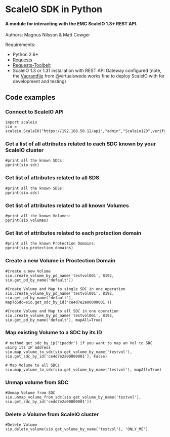 # ScaleIO SDK in Python

#### A module for interacting with the EMC ScaleIO 1.3+ REST API.

Authors: Magnus Nilsson & Matt Cowger

Requirements:

* Python 2.6+
* [Requests](http://docs.python-requests.org/en/latest/)
* [Requests-Toolbelt](https://github.com/sigmavirus24/requests-toolbelt)
* ScaleIO 1.3 or 1.31 installation with REST API Gateway configured (note, the [Vagrantfile](https://github.com/virtualswede/vagrant-scaleio) from @virtualswede works fine to deploy ScaleIO with for development and testing)


## Code examples

### Connect to ScaleIO API
```
import scaleio
sio = scaleio.ScaleIO("https://192.168.50.12/api","admin","Scaleio123",verify_ssl=False)
```

### Get a list of all attributes related to each SDC known by your ScaleIO cluster
```
#print all the known SDCs:
pprint(sio.sdc)
```

### Get list of attributes related to all SDS
```
#print all the known SDSs:
pprint(sio.sds)
```

### Get list of attributes related to all known Volumes
```
#print all the known Volumes:
pprint(sio.volumes)
```

### Get list of attributes related to each protection domain
```
#print all the known Protection Domains:
pprint(sio.protection_domains)
```

### Create a new Volume in Proctection Domain
```
#Create a new Volume
sio.create_volume_by_pd_name('testvol001', 8192, sio.get_pd_by_name('default'))

#Create Volume and Map to single SDC in one operation
sio.create_volume_by_pd_name('testvol001', 8192, sio.get_pd_by_name('default'), mapToSdc=sio.get_sdc_by_id('ce4d7e2a00000001'))

#Create Volume and Map to all SDC in one operation
sio.create_volume_by_pd_name('testvol001', 8192, sio.get_pd_by_name('default'), mapAll=True)

```

### Map existing Volume to a SDC by its ID
```
# method get_sdc_by_ip('ipaddr') if you want to map an Vol to SDC using its IP address
sio.map_volume_to_sdc(sio.get_volume_by_name('testvol'), sio.get_sdc_by_id('ce4d7e2a00000001'), False)

# Map Volume to all SDCs
sio.map_volume_to_sdc(sio.get_volume_by_name('testvol'), mapAll=True)
```

### Unmap volume from SDC
```
#Unmap Volume from SDC
sio.unmap_volume_from_sdc(sio.get_volume_by_name('testvol'), sio.get_sdc_by_id('ce4d7e2a00000001'))
```

### Delete a Volume from ScaleIO cluster
```
#Delete Volume
sio.delete_volume(sio.get_volume_by_name('testvol'), 'ONLY_ME')
```

